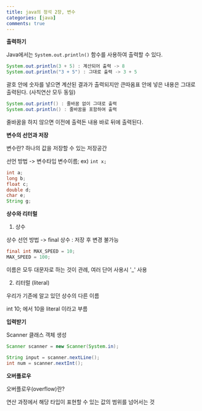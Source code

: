 ```yaml
---
title: java의 정석 2장, 변수
categories: [java]
comments: true
---
```


**출력하기**
          
Java에서는 `System.out.println()` 함수를 사용하여 출력할 수 있다.

```java
System.out.println(3 + 5) : 계산되어 출력 -> 8
System.out.println("3 + 5") : 그대로 출력 -> 3 + 5
```
괄호 안에 숫자를 넣으면 계산된 결과가 출력되지만 큰따옴표 안에 넣은 내용은 그대로 출력된다.
(사칙연산 모두 동일)


```java
System.out.printf() : 줄바꿈 없이 그대로 출력
System.out.println() : 줄바꿈을 포함하여 출력
```
줄바꿈을 하지 않으면 이전에 출력돈 내용 바로 뒤에 출력된다.



**변수의 선언과 저장**

변수란? 하나의 값을 저장할 수 있는 저장공간

선언 방법 -> 변수타입 변수이름;
ex) `int x;`

```java
int a;
long b;
float c;
double d;
char e;
String g;
```



**상수와 리터럴**

1. 상수

상수 선언 방법 -> final
상수 : 저장 후 변경 불가능

```java
final int MAX_SPEED = 10;
MAX_SPEED = 100;
```
이름은 모두 대문자로 하는 것이 관례, 여러 단어 사용시 '_' 사용

2. 리터럴 (literal)

우리가 기존에 알고 있던 상수의 다른 이름

int 10; 에서 10을 literal 이라고 부름



**입력받기**

Scanner 클래스 객체 생성
```java
Scanner scanner = new Scanner(System.in);

String input = scanner.nextLine();
int num = scanner.nextInt();
```


**오버플로우**

오버플로우(overflow)란?

 연산 과정에서 해당 타입이 표현할 수 있는 값의 범위를 넘어서는 것